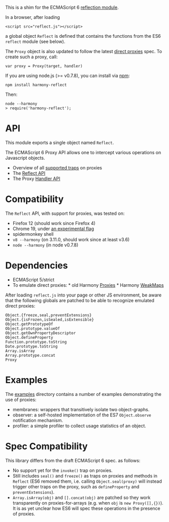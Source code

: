 This is a shim for the ECMAScript 6 [reflection module](http://wiki.ecmascript.org/doku.php?id=harmony:reflect_api).

In a browser, after loading

    <script src="reflect.js"></script>

a global object `Reflect` is defined that contains the functions from the ES6 `reflect` module (see below).

The `Proxy` object is also updated to follow the latest [direct proxies](http://wiki.ecmascript.org/doku.php?id=harmony:direct_proxies) spec. To create such a proxy, call:

    var proxy = Proxy(target, handler)
    
If you are using node.js (>= v0.7.8), you can install via [npm](http://npmjs.org):

    npm install harmony-reflect
    
Then:

    node --harmony
    > require('harmony-reflect');

API
===

This module exports a single object named `Reflect`.

The ECMAScript 6 Proxy API allows one to intercept various operations on Javascript objects.

  * Overview of all [supported traps](https://github.com/tvcutsem/harmony-reflect/tree/master/doc/traps.md) on proxies
  * The [Reflect API](https://github.com/tvcutsem/harmony-reflect/tree/master/doc/api.md) 
  * The Proxy [Handler API](https://github.com/tvcutsem/harmony-reflect/tree/master/doc/handler_api.md)
  
Compatibility
=============

The `Reflect` API, with support for proxies, was tested on:

  * Firefox 12 (should work since Firefox 4)
  * Chrome 19, under [an experimental flag](http://www.2ality.com/2012/01/esnext-features.html)
  * spidermonkey shell
  * `v8 --harmony` (on 3.11.0, should work since at least v3.6)
  * `node --harmony` (in node v0.7.8)
  
Dependencies
============

  *  ECMAScript 5/strict
  *  To emulate direct proxies:
    *  old Harmony [Proxies](http://wiki.ecmascript.org/doku.php?id=harmony:proxies)
    *  Harmony [WeakMaps](http://wiki.ecmascript.org/doku.php?id=harmony:weak_maps)

After loading `reflect.js` into your page or other JS environment, be aware that the following globals are patched to be able to recognize emulated direct proxies:

    Object.{freeze,seal,preventExtensions}
    Object.{isFrozen,isSealed,isExtensible}
    Object.getPrototypeOf
    Object.prototype.valueOf
    Object.getOwnPropertyDescriptor
    Object.defineProperty
    Function.prototype.toString
    Date.prototype.toString
    Array.isArray
    Array.prototype.concat
    Proxy

Examples
========

The [examples](https://github.com/tvcutsem/harmony-reflect/tree/master/examples) directory contains a number of examples demonstrating the use of proxies:

  * membranes: wrappers that transitively isolate two object-graphs.
  * observer: a self-hosted implementation of the ES7 `Object.observe` notification mechanism.
  * profiler: a simple profiler to collect usage statistics of an object.

Spec Compatibility
==================
  
This library differs from the draft ECMAScript 6 spec. as follows:

  * No support yet for the `invoke()` trap on proxies.
  * Still includes `seal()` and `freeze()` as traps on proxies and methods in `Reflect` (ES6 removed them, i.e. calling `Object.seal(proxy)` will instead trigger other traps on the proxy, such as `defineProperty` and `preventExtensions`).
  * `Array.isArray(obj)` and `[].concat(obj)` are patched so they work transparently on proxies-for-arrays (e.g. when `obj` is `new Proxy([],{})`). It is as yet unclear how ES6 will spec these operations in the presence of proxies.